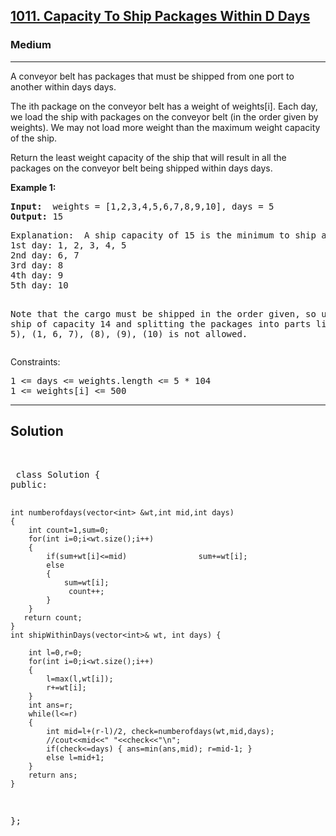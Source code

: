 
<h2><a href="https://leetcode.com/problems/capacity-to-ship-packages-within-d-days/description/">1011. Capacity To Ship Packages Within D Days</a></h2>
<h3>Medium</h3>
<hr>
<div><p>
A conveyor belt has packages that must be shipped from one port to another within days days.

The ith package on the conveyor belt has a weight of weights[i]. Each day, we load the ship with packages on the conveyor belt (in the order given by weights). We may not load more weight than the maximum weight capacity of the ship.

Return the least weight capacity of the ship that will result in all the packages on the conveyor belt being shipped within days days.
</p>


<p><strong>Example 1:</strong></p>
<pre><strong>Input:</strong>  weights = [1,2,3,4,5,6,7,8,9,10], days = 5
<strong>Output:</strong> 15
</pre>
<pre>
Explanation:  A ship capacity of 15 is the minimum to ship all the packages in 5 days like this:
1st day: 1, 2, 3, 4, 5
2nd day: 6, 7
3rd day: 8
4th day: 9
5th day: 10

Note that the cargo must be shipped in the order given, so using a ship of capacity 14 and splitting the packages into parts like (2, 3, 4, 5), (1, 6, 7), (8), (9), (10) is not allowed.
  </pre>


Constraints:
<pre>
1 <= days <= weights.length <= 5 * 104
1 <= weights[i] <= 500
</pre>
<hr>
 <h2><strong><b>Solution</b></strong></h2>
 <br>
 <pre>
 class Solution {
public:

    int numberofdays(vector<int> &wt,int mid,int days)
    {
        int count=1,sum=0;
        for(int i=0;i<wt.size();i++)
        {
            if(sum+wt[i]<=mid)                sum+=wt[i];
            else 
            {
                sum=wt[i];
                 count++;
            }
        }
       return count;
    } 
    int shipWithinDays(vector<int>& wt, int days) {
        
        int l=0,r=0;
        for(int i=0;i<wt.size();i++) 
        {
            l=max(l,wt[i]);
            r+=wt[i];
        }
        int ans=r;
        while(l<=r)
        {
            int mid=l+(r-l)/2, check=numberofdays(wt,mid,days);
            //cout<<mid<<" "<<check<<"\n";
            if(check<=days) { ans=min(ans,mid); r=mid-1; }
            else l=mid+1;  
        }
        return ans;
    }
};
          
 </pre>


